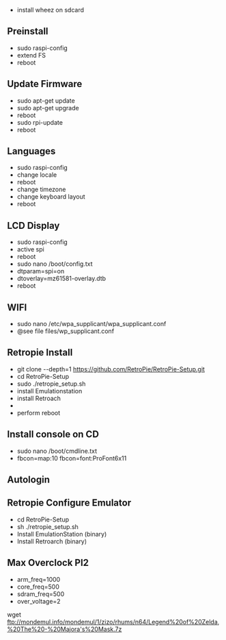 - install wheez on sdcard

## Preinstall
- sudo raspi-config
- extend FS
- reboot

## Update Firmware
- sudo apt-get update
- sudo apt-get upgrade
- reboot
- sudo rpi-update
- reboot

## Languages
- sudo raspi-config
- change locale
- reboot
- change timezone
- change keyboard layout
- reboot

## LCD Display
- sudo raspi-config
- active spi
- reboot
- sudo nano /boot/config.txt
- dtparam=spi=on
- dtoverlay=mz61581-overlay.dtb
- reboot

## WIFI
- sudo nano /etc/wpa_supplicant/wpa_supplicant.conf
- @see file files/wp_supplicant.conf

## Retropie Install
- git clone --depth=1 https://github.com/RetroPie/RetroPie-Setup.git
- cd RetroPie-Setup
- sudo ./retropie_setup.sh
- install Emulationstation
- install Retroach
- 
- perform reboot

## Install console on CD
- sudo nano /boot/cmdline.txt
- fbcon=map:10 fbcon=font:ProFont6x11

## Autologin

## Retropie Configure Emulator
- cd RetroPie-Setup
- sh ./retropie_setup.sh
- Install EmulationStation (binary)
- Install Retroarch (binary)

## Max Overclock PI2
- arm_freq=1000
- core_freq=500
- sdram_freq=500
- over_voltage=2


wget ftp://mondemul.info/mondemul/1/zizo/rhums/n64/Legend%20of%20Zelda,%20The%20-%20Majora's%20Mask.7z
